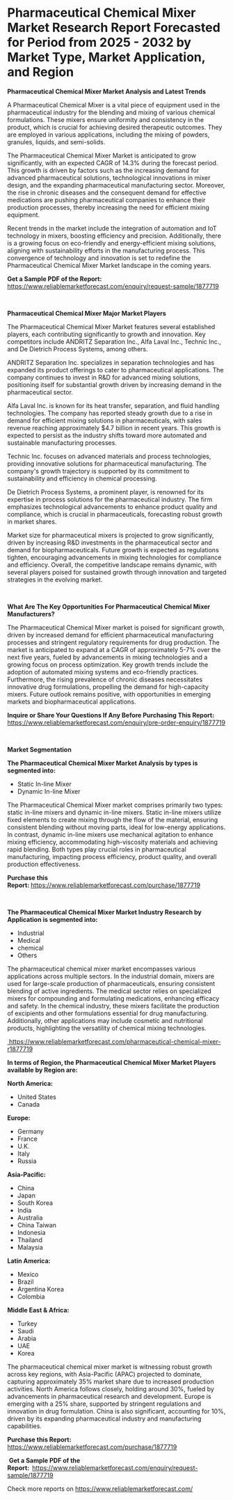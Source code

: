 <p><h1>Pharmaceutical Chemical Mixer Market Research Report Forecasted for Period from 2025 -  2032 by Market Type, Market Application, and Region</h1></p><p><strong>Pharmaceutical Chemical Mixer Market Analysis and Latest Trends</strong></p>
<p><p>A Pharmaceutical Chemical Mixer is a vital piece of equipment used in the pharmaceutical industry for the blending and mixing of various chemical formulations. These mixers ensure uniformity and consistency in the product, which is crucial for achieving desired therapeutic outcomes. They are employed in various applications, including the mixing of powders, granules, liquids, and semi-solids.</p><p>The Pharmaceutical Chemical Mixer Market is anticipated to grow significantly, with an expected CAGR of 14.3% during the forecast period. This growth is driven by factors such as the increasing demand for advanced pharmaceutical solutions, technological innovations in mixer design, and the expanding pharmaceutical manufacturing sector. Moreover, the rise in chronic diseases and the consequent demand for effective medications are pushing pharmaceutical companies to enhance their production processes, thereby increasing the need for efficient mixing equipment.</p><p>Recent trends in the market include the integration of automation and IoT technology in mixers, boosting efficiency and precision. Additionally, there is a growing focus on eco-friendly and energy-efficient mixing solutions, aligning with sustainability efforts in the manufacturing process. This convergence of technology and innovation is set to redefine the Pharmaceutical Chemical Mixer Market landscape in the coming years.</p></p>
<p><strong>Get a Sample PDF of the Report:&nbsp;</strong> <a href="https://www.reliablemarketforecast.com/enquiry/request-sample/1877719?utm_campaign=2781&utm_medium=2&utm_source=Github&utm_content=ia&utm_term=28022025&utm_id=pharmaceutical-chemical-mixer">https://www.reliablemarketforecast.com/enquiry/request-sample/1877719</a></p>
<p>&nbsp;</p>
<p><strong>Pharmaceutical Chemical Mixer Major Market Players</strong></p>
<p><p>The Pharmaceutical Chemical Mixer Market features several established players, each contributing significantly to growth and innovation. Key competitors include ANDRITZ Separation Inc., Alfa Laval Inc., Technic Inc., and De Dietrich Process Systems, among others.</p><p>ANDRITZ Separation Inc. specializes in separation technologies and has expanded its product offerings to cater to pharmaceutical applications. The company continues to invest in R&D for advanced mixing solutions, positioning itself for substantial growth driven by increasing demand in the pharmaceutical sector.</p><p>Alfa Laval Inc. is known for its heat transfer, separation, and fluid handling technologies. The company has reported steady growth due to a rise in demand for efficient mixing solutions in pharmaceuticals, with sales revenue reaching approximately $4.7 billion in recent years. This growth is expected to persist as the industry shifts toward more automated and sustainable manufacturing processes.</p><p>Technic Inc. focuses on advanced materials and process technologies, providing innovative solutions for pharmaceutical manufacturing. The company's growth trajectory is supported by its commitment to sustainability and efficiency in chemical processing.</p><p>De Dietrich Process Systems, a prominent player, is renowned for its expertise in process solutions for the pharmaceutical industry. The firm emphasizes technological advancements to enhance product quality and compliance, which is crucial in pharmaceuticals, forecasting robust growth in market shares.</p><p>Market size for pharmaceutical mixers is projected to grow significantly, driven by increasing R&D investments in the pharmaceutical sector and demand for biopharmaceuticals. Future growth is expected as regulations tighten, encouraging advancements in mixing technologies for compliance and efficiency. Overall, the competitive landscape remains dynamic, with several players poised for sustained growth through innovation and targeted strategies in the evolving market.</p></p>
<p>&nbsp;</p>
<p><strong>What Are The Key Opportunities For Pharmaceutical Chemical Mixer Manufacturers?</strong></p>
<p><p>The Pharmaceutical Chemical Mixer market is poised for significant growth, driven by increased demand for efficient pharmaceutical manufacturing processes and stringent regulatory requirements for drug production. The market is anticipated to expand at a CAGR of approximately 5-7% over the next five years, fueled by advancements in mixing technologies and a growing focus on process optimization. Key growth trends include the adoption of automated mixing systems and eco-friendly practices. Furthermore, the rising prevalence of chronic diseases necessitates innovative drug formulations, propelling the demand for high-capacity mixers. Future outlook remains positive, with opportunities in emerging markets and biopharmaceutical applications.</p></p>
<p><strong>Inquire or Share Your Questions If Any Before Purchasing This Report:</strong> <a href="https://www.reliablemarketforecast.com/enquiry/pre-order-enquiry/1877719?utm_campaign=2781&utm_medium=2&utm_source=Github&utm_content=ia&utm_term=28022025&utm_id=pharmaceutical-chemical-mixer">https://www.reliablemarketforecast.com/enquiry/pre-order-enquiry/1877719</a></p>
<p>&nbsp;</p>
<p><strong>Market Segmentation</strong></p>
<p><strong>The Pharmaceutical Chemical Mixer Market Analysis by types is segmented into:</strong></p>
<p><ul><li>Static In-line Mixer</li><li>Dynamic In-line Mixer</li></ul></p>
<p><p>The Pharmaceutical Chemical Mixer market comprises primarily two types: static in-line mixers and dynamic in-line mixers. Static in-line mixers utilize fixed elements to create mixing through the flow of the material, ensuring consistent blending without moving parts, ideal for low-energy applications. In contrast, dynamic in-line mixers use mechanical agitation to enhance mixing efficiency, accommodating high-viscosity materials and achieving rapid blending. Both types play crucial roles in pharmaceutical manufacturing, impacting process efficiency, product quality, and overall production effectiveness.</p></p>
<p><strong>Purchase this Report:&nbsp;</strong><a href="https://www.reliablemarketforecast.com/purchase/1877719?utm_campaign=2781&utm_medium=2&utm_source=Github&utm_content=ia&utm_term=28022025&utm_id=pharmaceutical-chemical-mixer">https://www.reliablemarketforecast.com/purchase/1877719</a></p>
<p>&nbsp;</p>
<p><strong>The Pharmaceutical Chemical Mixer Market Industry Research by Application is segmented into:</strong></p>
<p><ul><li>Industrial</li><li>Medical</li><li>chemical</li><li>Others</li></ul></p>
<p><p>The pharmaceutical chemical mixer market encompasses various applications across multiple sectors. In the industrial domain, mixers are used for large-scale production of pharmaceuticals, ensuring consistent blending of active ingredients. The medical sector relies on specialized mixers for compounding and formulating medications, enhancing efficacy and safety. In the chemical industry, these mixers facilitate the production of excipients and other formulations essential for drug manufacturing. Additionally, other applications may include cosmetic and nutritional products, highlighting the versatility of chemical mixing technologies.</p></p>
<p><a href="https://www.reliablemarketforecast.com/pharmaceutical-chemical-mixer-r1877719?utm_campaign=2781&utm_medium=2&utm_source=Github&utm_content=ia&utm_term=28022025&utm_id=pharmaceutical-chemical-mixer">&nbsp;https://www.reliablemarketforecast.com/pharmaceutical-chemical-mixer-r1877719</a></p>
<p><strong>In terms of Region, the Pharmaceutical Chemical Mixer Market Players available by Region are:</strong></p>
<p>
    <p> <strong> North America: </strong>
        <ul>
            <li>United States</li>
            <li>Canada</li>
        </ul>
        </p> 
    <p> <strong> Europe: </strong>
        <ul>
            <li>Germany</li>
            <li>France</li>
            <li>U.K.</li>
            <li>Italy</li>
            <li>Russia</li>
        </ul>
        </p> 
    <p> <strong> Asia-Pacific: </strong>
        <ul>
            <li>China</li>
            <li>Japan</li>
            <li>South Korea</li>
            <li>India</li>
            <li>Australia</li>
            <li>China Taiwan</li>
            <li>Indonesia</li>
            <li>Thailand</li>
            <li>Malaysia</li>
        </ul>
        </p> 
    <p> <strong> Latin America: </strong>
        <ul>
            <li>Mexico</li>
            <li>Brazil</li>
            <li>Argentina Korea</li>
            <li>Colombia</li>
        </ul>
        </p> 
    <p> <strong> Middle East & Africa: </strong>
        <ul>
            <li>Turkey</li>
            <li>Saudi</li>
            <li>Arabia</li>
            <li>UAE</li>
            <li>Korea</li>
        </ul>
    </p>
    </p>
<p><p>The pharmaceutical chemical mixer market is witnessing robust growth across key regions, with Asia-Pacific (APAC) projected to dominate, capturing approximately 35% market share due to increased production activities. North America follows closely, holding around 30%, fueled by advancements in pharmaceutical research and development. Europe is emerging with a 25% share, supported by stringent regulations and innovation in drug formulation. China is also significant, accounting for 10%, driven by its expanding pharmaceutical industry and manufacturing capabilities.</p></p>
<p><strong>Purchase this Report: </strong><a href="https://www.reliablemarketforecast.com/purchase/1877719?utm_campaign=2781&utm_medium=2&utm_source=Github&utm_content=ia&utm_term=28022025&utm_id=pharmaceutical-chemical-mixer">https://www.reliablemarketforecast.com/purchase/1877719</a></p>
<p>&nbsp;<strong>Get a Sample PDF of the Report:&nbsp;&nbsp;</strong><a href="https://www.reliablemarketforecast.com/enquiry/request-sample/1877719?utm_campaign=2781&utm_medium=2&utm_source=Github&utm_content=ia&utm_term=28022025&utm_id=pharmaceutical-chemical-mixer">https://www.reliablemarketforecast.com/enquiry/request-sample/1877719</a></p>
<p><strong></strong></p>
<p>Check more reports on <a href="https://www.reliablemarketforecast.com/?utm_campaign=2781&utm_medium=2&utm_source=Github&utm_content=ia&utm_term=28022025&utm_id=pharmaceutical-chemical-mixer">https://www.reliablemarketforecast.com/</a></p>
